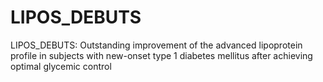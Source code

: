 # LIPOS_DEBUTS
LIPOS_DEBUTS: Outstanding improvement of the advanced lipoprotein profile in subjects with new-onset type 1 diabetes mellitus after achieving optimal glycemic control
